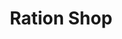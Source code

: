 ---
title: "Ration Shop"
url: /randathani/ration-shop-kurukathani-randathani-road/
shop: Lebensmittel
---